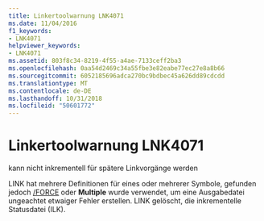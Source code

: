 ```yaml
---
title: Linkertoolwarnung LNK4071
ms.date: 11/04/2016
f1_keywords:
- LNK4071
helpviewer_keywords:
- LNK4071
ms.assetid: 803f8c34-8219-4f55-a4ae-7133ceff2ba3
ms.openlocfilehash: 0aa54d2469c34a55fbe3e82eabe77ec27e8a8b66
ms.sourcegitcommit: 6052185696adca270bc9bdbec45a626dd89cdcdd
ms.translationtype: MT
ms.contentlocale: de-DE
ms.lasthandoff: 10/31/2018
ms.locfileid: "50601772"
---
```

# <a name="linker-tools-warning-lnk4071"></a>Linkertoolwarnung LNK4071

kann nicht inkrementell für spätere Linkvorgänge werden

LINK hat mehrere Definitionen für eines oder mehrerer Symbole, gefunden jedoch [/FORCE](../../build/reference/force-force-file-output.md) oder **Multiple** wurde verwendet, um eine Ausgabedatei ungeachtet etwaiger Fehler erstellen. LINK gelöscht, die inkrementelle Statusdatei (ILK).